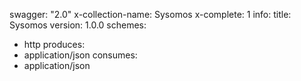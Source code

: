 swagger: "2.0"
x-collection-name: Sysomos
x-complete: 1
info:
  title: Sysomos
  version: 1.0.0
schemes:
- http
produces:
- application/json
consumes:
- application/json